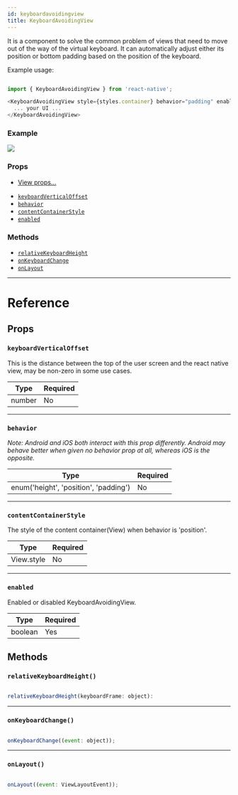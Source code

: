 ```yaml
---
id: keyboardavoidingview
title: KeyboardAvoidingView
---
```


It is a component to solve the common problem of views that need to move out of the way of the virtual keyboard. It can automatically adjust either its position or bottom padding based on the position of the keyboard.

Example usage:


```javascript

import { KeyboardAvoidingView } from 'react-native';

<KeyboardAvoidingView style={styles.container} behavior="padding" enabled>
  ... your UI ...
</KeyboardAvoidingView>

```


### Example

![](https://facebook.github.io/react-native/docs/assets/KeyboardAvoidingView/example.gif)

### Props

* [View props...](../view/#props)

- [`keyboardVerticalOffset`](../keyboardavoidingview/#keyboardverticaloffset)
- [`behavior`](../keyboardavoidingview/#behavior)
- [`contentContainerStyle`](../keyboardavoidingview/#contentcontainerstyle)
- [`enabled`](../keyboardavoidingview/#enabled)

### Methods

* [`relativeKeyboardHeight`](../keyboardavoidingview/#relativekeyboardheight)
* [`onKeyboardChange`](../keyboardavoidingview/#onkeyboardchange)
* [`onLayout`](../keyboardavoidingview/#onlayout)

---

# Reference

## Props

### `keyboardVerticalOffset`

This is the distance between the top of the user screen and the react native view, may be non-zero in some use cases.

| Type   | Required |
| ------ | -------- |
| number | No       |

---

### `behavior`

_Note: Android and iOS both interact with this prop differently._ _Android may behave better when given no behavior prop at all, whereas iOS is the opposite._

| Type                                  | Required |
| ------------------------------------- | -------- |
| enum('height', 'position', 'padding') | No       |

---

### `contentContainerStyle`

The style of the content container(View) when behavior is 'position'.

| Type       | Required |
| ---------- | -------- |
| View.style | No       |

---

### `enabled`

Enabled or disabled KeyboardAvoidingView.

| Type    | Required |
| ------- | -------- |
| boolean | Yes      |

## Methods

### `relativeKeyboardHeight()`


```javascript

relativeKeyboardHeight(keyboardFrame: object):

```


---

### `onKeyboardChange()`


```javascript

onKeyboardChange((event: object));

```


---

### `onLayout()`


```javascript

onLayout((event: ViewLayoutEvent));

```


